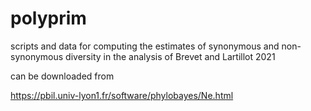 # polyprim
scripts and data for computing the estimates of synonymous and non-synonymous diversity in the analysis of Brevet and Lartillot 2021

can be downloaded from

https://pbil.univ-lyon1.fr/software/phylobayes/Ne.html

